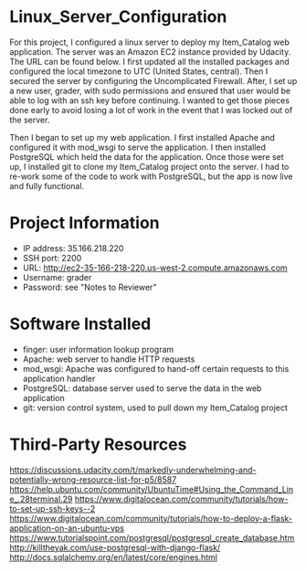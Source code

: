 # Linux_Server_Configuration
For this project, I configured a linux server to deploy my Item_Catalog web
application. The server was an Amazon EC2 instance provided by Udacity. The URL
can be found below. I first updated all the installed packages and configured
the local timezone to UTC (United States, central). Then I secured
the server by configuring the Uncomplicated Firewall. After, I set up a new
user, grader, with sudo permissions and ensured that user would be able to log
with an ssh key before continuing. I wanted to get those pieces done early to
avoid losing a lot of work in the event that I was locked out of the server.

Then I began to set up my web application. I first installed Apache and
configured it with mod_wsgi to serve the application. I then installed
PostgreSQL which held the data for the application. Once those were set up,
I installed git to clone my Item_Catalog project onto the server. I had to
re-work some of the code to work with PostgreSQL, but the app is now live and
fully functional.

# Project Information
- IP address: 35.166.218.220
- SSH port: 2200
- URL: http://ec2-35-166-218-220.us-west-2.compute.amazonaws.com
- Username: grader
- Password: see "Notes to Reviewer"

# Software Installed
- finger: user information lookup program
- Apache: web server to handle HTTP requests
- mod_wsgi: Apache was configured to hand-off certain requests to this
  application handler
- PostgreSQL: database server used to serve the data in the web application
- git: version control system, used to pull down my Item_Catalog project

# Third-Party Resources
https://discussions.udacity.com/t/markedly-underwhelming-and-potentially-wrong-resource-list-for-p5/8587
https://help.ubuntu.com/community/UbuntuTime#Using_the_Command_Line_.28terminal.29
https://www.digitalocean.com/community/tutorials/how-to-set-up-ssh-keys--2
https://www.digitalocean.com/community/tutorials/how-to-deploy-a-flask-application-on-an-ubuntu-vps
https://www.tutorialspoint.com/postgresql/postgresql_create_database.htm
http://killtheyak.com/use-postgresql-with-django-flask/
http://docs.sqlalchemy.org/en/latest/core/engines.html

